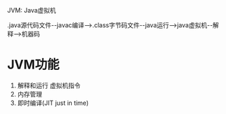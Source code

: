 JVM: Java虚拟机

.java源代码文件--javac编译-->.class字节码文件--java运行-->java虚拟机--解释-->机器码


# JVM功能
1. 解释和运行 虚拟机指令
2. 内存管理
3. 即时编译(JIT just in time)

    

 
